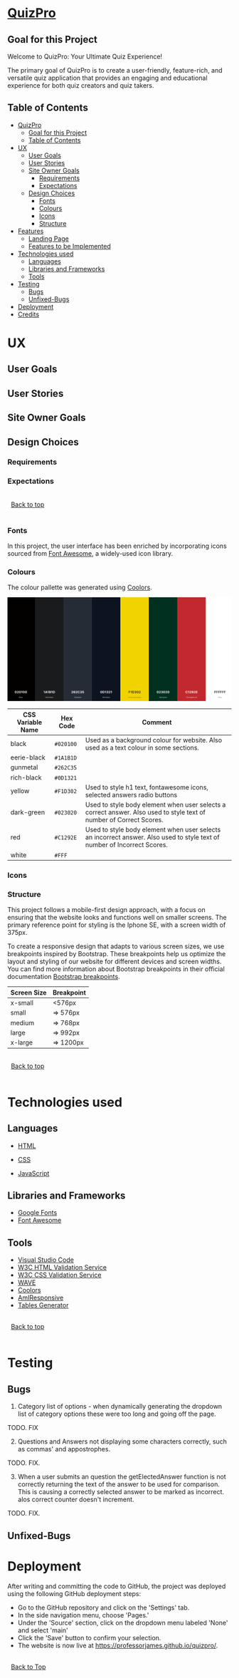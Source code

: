 # [QuizPro](https://professorjames.github.io/quizpro/ "QuizPro")

## Goal for this Project

Welcome to QuizPro: Your Ultimate Quiz Experience!

The primary goal of QuizPro is to create a user-friendly, feature-rich, and versatile quiz application that provides an engaging and educational experience for both quiz creators and quiz takers. 

## Table of Contents

- [QuizPro](#QuizPro)
  - [Goal for this Project](#goal-for-this-project)
  - [Table of Contents](#table-of-contents)
- [UX](#ux)
  - [User Goals](#user-goals)
  - [User Stories](#user-stories)
  - [Site Owner Goals](#site-owner-goals)
    - [Requirements](#requirements)
    - [Expectations](#expectations)
  - [Design Choices](#design-choices)
    - [Fonts](#fonts)
    - [Colours](#colours)
    - [Icons](#icons)
    - [Structure](#structure)
- [Features](#features)
  - [Landing Page](#landing-page)
  - [Features to be Implemented](#features-to-be-implemented)
- [Technologies used](#technologies-used)
  - [Languages](#languages)
  - [Libraries and Frameworks](#libraries-and-frameworks)
  - [Tools](#tools)
- [Testing](#testing)
  - [Bugs](#bugs)
  - [Unfixed-Bugs](#unfixed-bugs)
- [Deployment](#deployment)
- [Credits](#credits)

# UX

## User Goals

## User Stories

## Site Owner Goals

## Design Choices

### Requirements

### Expectations


\
&nbsp;
[Back to top](#table-of-contents)
\
&nbsp;

### Fonts
In this project, the user interface has been enriched by incorporating icons sourced from [Font Awesome](https://fontawesome.com/ "Font Awesome"), a widely-used icon library. 

### Colours

The colour pallette was generated using [Coolors](https://coolors.co/ "Coolors"). 

![Colour Pallete](/assets/docs/readme/colour-pallette.png)

| CSS Variable Name | Hex Code  | Comment                                                                                                                                                 |
| ----------------- | --------- | ------------------------------------------------------------------------------------------------------------------------------------------------------- |
| black          | `#020100` | Used as a background colour for website. Also used as a text colour in some sections.|
| eerie-black    | `#1A1B1D` |                                                                                        |
| gunmetal       | `#262C35` |                                                                                        |
| rich-black     | `#0D1321` |                                                                                       |
| yellow         | `#F1D302` | Used to style h1 text, fontawesome icons, selected answers radio buttons       |
| dark-green     | `#023020` | Used to style body element when user selects a correct answer. Also used to style text of number of Correct Scores.  |
| red            | `#C1292E` | Used to style body element when user selects an  incorrect answer. Also used to style text of number of Incorrect Scores.|
| white          | `#FFF`    |                                                                                                     |



### Icons

### Structure
This project follows a mobile-first design approach, with a focus on ensuring that the website looks and functions well on smaller screens. The primary reference point for styling is the Iphone SE, with a screen width of 375px.

To create a responsive design that adapts to various screen sizes, we use breakpoints inspired by Bootstrap. These breakpoints help us optimize the layout and styling of our website for different devices and screen widths.
You can find more information about Bootstrap breakpoints in their official documentation [Bootstrap breakpoints](https://getbootstrap.com/docs/5.0/layout/breakpoints/ "Bootstrap").

| Screen Size | Breakpoint |
| ----------- | ---------- |
| x-small     | <576px     |
| small       | => 576px   |
| medium      | => 768px   |
| large       | => 992px   |
| x-large     | => 1200px  |

\
&nbsp;
[Back to top](#table-of-contents)
\
&nbsp;

# Technologies used

## Languages

- [HTML](https://developer.mozilla.org/en-US/docs/Web/HTML "HTML")

- [CSS](https://developer.mozilla.org/en-US/docs/Web/CSS "CSS")

- [JavaScript](https://developer.mozilla.org/en-US/docs/Web/JavaScript "JS")

## Libraries and Frameworks

- [Google Fonts](https://fonts.google.com/ "Google Fonts")
- [Font Awesome](https://fontawesome.com/search "Font Awesome")

## Tools

- [Visual Studio Code](https://code.visualstudio.com/ "Visual Studio Code")
- [W3C HTML Validation Service](https://validator.w3.org/ "W3C HTML")
- [W3C CSS Validation Service](https://jigsaw.w3.org/css-validator/ "W3C CSS")
- [WAVE](https://wave.webaim.org/ "WAVE")
- [Coolors](https://coolors.co/ "Coolors")
- [AmIResponsive](https://ui.dev/amiresponsive/ "AmIResponsive")
- [Tables Generator](https://www.tablesgenerator.com/markdown_tables "Markdown Tables Generator")

\
&nbsp;
[Back to top](#table-of-contents)
\
&nbsp;

# Testing


## Bugs

1. Category list of options - when dynamically generating the dropdown list of category options these were too long and going off the page. 

TODO. FIX

2. Questions and Answers not displaying some characters correctly, such as commas' and appostrophes. 

TODO. FIX.

3. When a user submits an question the getElectedAnswer function is not correctly returning the text of the answer to be used for comparison. This is causing a correctly selected answer to be marked as incorrect. alos correct counter doesn't increment. 

TODO. FIX.

## Unfixed-Bugs

# Deployment

After writing and committing the code to GitHub, the project was deployed using the following GitHub deployment steps:

- Go to the GitHub repository and click on the 'Settings' tab.
- In the side navigation menu, choose 'Pages.'
- Under the 'Source' section, click on the dropdown menu labeled 'None' and select 'main'
- Click the 'Save' button to confirm your selection.
- The website is now live at <https://professorjames.github.io/quizpro/>.

\
&nbsp;
[Back to Top](#table-of-contents)
\
&nbsp;